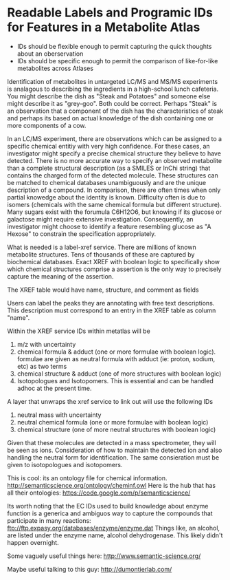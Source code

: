 <h1>Readable Labels and Programic IDs for Features in a Metabolite Atlas</h1>
<ul>
	<li>IDs should be flexible enough to permit capturing the quick thoughts about an oberservation</li>
	<li>IDs should be specific enough to permit the comparison of like-for-like metabolites across Atlases</li>
</ul>
Identification of metabolites in untargeted LC/MS and MS/MS experiments is analagous to describing the ingredients in a high-school lunch cafeteria. You might describe the dish as "Steak and Potatoes" and someone else might describe it as "grey-goo".  Both could be correct.  Perhaps "Steak" is an observation that a component of the dish has the characteristics of steak and perhaps its based on actual knowledge of the dish containing one or more components of a cow.  

In an LC/MS experiment, there are observations which can be assigned to a specific chemical entitiy with very high confidence. For these cases, an investigator might specify a precise chemical structure they believe to have detected.  There is no more accurate way to specify an observed metabolite than a complete structural description (as a SMILES or InChi string) that contains the charged form of the detected molecule.  These structures can be matched to chemical databases unambiguously and are the unique description of a compound.  In comparison, there are often times when only partial knowedge about the identity is known.  Difficulty often is due to isomers (chemicals with the same chemical formula but different structure). Many sugars exist with the forumula C6H12O6, but knowing if its glucose or galactose might require extensive investigation. Consequently, an investigator might choose to identify a feature resembling glucose as "A Hexose" to constrain the specification appropriately.  

What is needed is a label-xref service.  There are millions of known metabolite structures.  Tens of thousands of these are captured by biochemical databases.  Exact XREF with boolean logic to specifically show which chemical structures comprise a assertion is the only way to precisely capture the meaning of the assertion. 

The XREF table would have name, structure, and comment as fields

Users can label the peaks they are annotating with free text descriptions.  This description must correspond to an entry in the XREF table as column "name".  

Within the XREF service IDs within metatlas will be
<ol>
<li>m/z with uncertainty</li>
<li>chemical formula & adduct (one or more formulae with boolean logic). formulae are given as neutral formula with adduct (ie: proton, sodium, etc) as two terms</li>
<li>chemical structure & adduct (one of more structures with boolean logic)</li>
<li>Isotopologues and Isotopomers.  This is essential and can be handled adhoc at the present time.</li>
</ol>

A layer that unwraps the xref service to link out will use the following IDs
<ol>
<li>neutral mass with uncertainty</li>
<li>neutral chemical formula (one or more formulae with boolean logic)</li>
<li>chemical structure (one of more neutral structures with boolean logic)</li>
</ol>

Given that these molecules are detected in a mass spectrometer, they will be seen as ions. Consideration of how to maintain the detected ion and also handling the neutral form for identification. The same consieration must be given to isotopologues and isotopomers.

This is cool: its an ontology file for chemical information.
http://semanticscience.org/ontology/cheminf.owl
Here is the hub that has all their ontologies:
https://code.google.com/p/semanticscience/

Its worth noting that the EC IDs used to build knowledge about enzyme function is a generica and ambiguos way to capture the compounds that participate in many reactions:
ftp://ftp.expasy.org/databases/enzyme/enzyme.dat
Things like, an alcohol, are listed under the enzyme name, alcohol dehydrogenase.  This likely didn't happen overnight.

Some vaguely useful things here:
http://www.semantic-science.org/

Maybe useful talking to this guy:
http://dumontierlab.com/


